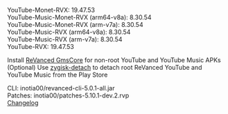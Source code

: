 YouTube-Monet-RVX: 19.47.53  
YouTube-Music-Monet-RVX (arm64-v8a): 8.30.54  
YouTube-Music-Monet-RVX (arm-v7a): 8.30.54  
YouTube-Music-RVX (arm64-v8a): 8.30.54  
YouTube-Music-RVX (arm-v7a): 8.30.54  
YouTube-RVX: 19.47.53  

Install [ReVanced GmsCore](https://github.com/ReVanced/GmsCore/releases/latest) for non-root YouTube and YouTube Music APKs  
(Optional) Use [zygisk-detach](https://github.com/j-hc/zygisk-detach/releases/latest) to detach root ReVanced YouTube and YouTube Music from the Play Store
  
CLI: inotia00/revanced-cli-5.0.1-all.jar  
Patches: inotia00/patches-5.10.1-dev.2.rvp  
[Changelog](https://github.com/inotia00/revanced-patches/releases/tag/v5.10.1-dev.2)  
